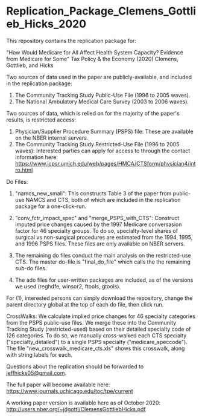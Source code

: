 # Replication_Package_Clemens_Gottlieb_Hicks_2020

This repository contains the replication package for:

"How Would Medicare for All Affect Health System Capacity? Evidence from Medicare for Some" Tax Policy & the Economy (2020) Clemens, Gottlieb, and Hicks

Two sources of data used in the paper are publicly-available, and included in the replication package:

1. The Community Tracking Study Public-Use File (1996 to 2005 waves).
2. The National Ambulatory Medical Care Survey (2003 to 2006 waves).

Two sources of data, which is relied on for the majority of the paper's results, is restricted access:

1. Physician/Supplier Procedure Summary (PSPS) file: These are available on the NBER internal servers.
2. The Community Tracking Study Restricted-Use File (1996 to 2005 waves): Interested parties can apply for access to through the contact information here: https://www.icpsr.umich.edu/web/pages/HMCA/CTSform/physician4/intro.html

Do Files:

1. "namcs_new_small": This constructs Table 3 of the paper from public-use NAMCS and CTS, both of which are included in the replication package for a one-click-run.

2. "conv_fctr_impact_spec" and "merge_PSPS_with_CTS": Construct imputed price changes caused by the 1997 Medicare conversasion factor for 46 specialty groups. To do so, specialty-level shares of surgical vs non-surgical procedures are estimated from the 1994, 1995, and 1996 PSPS files. These files are only available on NBER servers.

3. The remaining do files conduct the main analysis on the restricted-use CTS. The master do-file is "final_do_file" which calls the the remaining sub-do files.

4. The ado files for user-written packages are included, as of the versions we used (reghdfe, winsor2, ftools, gtools).

For (1), interested persons can simply download the repository, change the parent directory global at the top of each do file, then click run.

CrossWalks: We calculate implied price changes for 46 specialty categories from the PSPS public-use files. We merge these into the Community Tracking Study (restricted-used) based on their detailed specialty code of 126 categories. To do so, we manually cross-walked each CTS specialty ("specialty_detailed") to a single PSPS specialty ("medicare_speccode"). The file "new_crosswalk_medicare_cts.xls" shows this crosswalk, along with string labels for each.

Questions about the replication should be forwarded to jeffhicks05@gmail.com.

The full paper will become available here: https://www.journals.uchicago.edu/toc/tpe/current

A working paper version is available here as of October 2020: http://users.nber.org/~jdgottl/ClemensGottliebHicks.pdf

